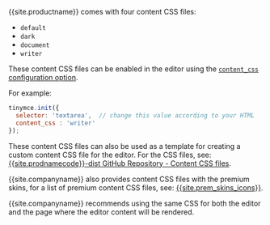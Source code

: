 {{site.productname}} comes with four content CSS files:

- `default`
- `dark`
- `document`
- `writer`

These content CSS files can be enabled in the editor using the [`content_css` configuration option]({{site.baseurl}}/configure/content-appearance/#content_css).

For example:

```js
tinymce.init({
  selector: 'textarea',  // change this value according to your HTML
  content_css : 'writer'
});
```

These content CSS files can also be used as a template for creating a custom content CSS file for the editor. For the CSS files, see: [{{site.prodnamecode}}-dist GitHub Repository - Content CSS files](https://github.com/tinymce/tinymce-dist/tree/master/skins/content).

{{site.companyname}} also provides content CSS files with the premium skins, for a list of premium content CSS files, see:
[{{site.prem_skins_icons}}]({{site.baseurl}}/interface/editor-appearance/premium-skins-and-icons/).

{{site.companyname}} recommends using the same CSS for both the editor and the page where the editor content will be rendered.